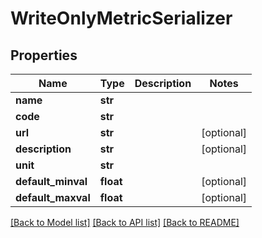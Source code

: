# WriteOnlyMetricSerializer

## Properties
Name | Type | Description | Notes
------------ | ------------- | ------------- | -------------
**name** | **str** |  | 
**code** | **str** |  | 
**url** | **str** |  | [optional] 
**description** | **str** |  | [optional] 
**unit** | **str** |  | 
**default_minval** | **float** |  | [optional] 
**default_maxval** | **float** |  | [optional] 

[[Back to Model list]](../README.md#documentation-for-models) [[Back to API list]](../README.md#documentation-for-api-endpoints) [[Back to README]](../README.md)


